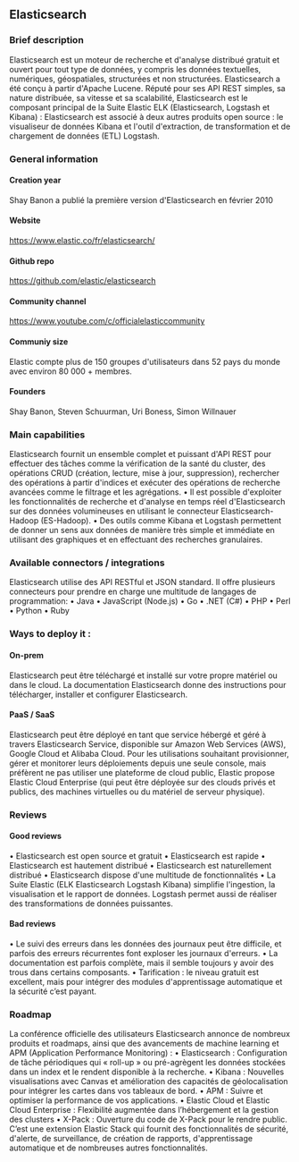 ## Elasticsearch


### Brief description 

Elasticsearch est un moteur de recherche et d'analyse distribué gratuit et ouvert pour tout type de données, y compris les données textuelles, numériques, géospatiales, structurées et non structurées. Elasticsearch a été conçu à partir d'Apache Lucene. Réputé pour ses API REST simples, sa nature distribuée, sa vitesse et sa scalabilité, Elasticsearch est le composant principal de la Suite Elastic ELK (Elasticsearch, Logstash et Kibana) : Elasticsearch est associé à deux autres produits open source : le visualiseur de données Kibana et l'outil d'extraction, de transformation et de chargement de données (ETL) Logstash.

### General information

#### Creation year
Shay Banon a publié la première version d'Elasticsearch en février 2010
#### Website  
https://www.elastic.co/fr/elasticsearch/
#### Github repo  
https://github.com/elastic/elasticsearch
#### Community channel  
https://www.youtube.com/c/officialelasticcommunity
#### Communiy size  
Elastic compte plus de 150 groupes d'utilisateurs dans 52 pays du monde avec environ 80 000 + membres.
#### Founders    
Shay Banon, Steven Schuurman, Uri Boness, Simon Willnauer  
### Main capabilities  
Elasticsearch fournit un ensemble complet et puissant d'API REST pour effectuer des tâches comme la vérification de la santé du cluster, des opérations CRUD (création, lecture, mise à jour, suppression), rechercher des opérations à partir d'indices et exécuter des opérations de recherche avancées comme le filtrage et les agrégations.
•	Il est possible d'exploiter les fonctionnalités de recherche et d'analyse en temps réel d'Elasticsearch sur des données volumineuses en utilisant le connecteur Elasticsearch-Hadoop (ES-Hadoop).
•	Des outils comme Kibana et Logstash permettent de donner un sens aux données de manière très simple et immédiate en utilisant des graphiques et en effectuant des recherches granulaires.

### Available connectors / integrations  
Elasticsearch utilise des API RESTful et JSON standard. Il offre plusieurs connecteurs pour prendre en charge une multitude de langages de programmation:
•	Java
•	JavaScript (Node.js)
•	Go
•	.NET (C#)
•	PHP
•	Perl
•	Python
•	Ruby

### Ways to deploy it :
#### On-prem  
Elasticsearch peut être téléchargé et installé sur votre propre matériel ou dans le cloud. La documentation Elasticsearch donne des instructions pour télécharger, installer et configurer Elasticsearch.
#### PaaS / SaaS  
Elasticsearch peut être déployé en tant que service hébergé et géré à travers Elasticsearch Service, disponible sur Amazon Web Services (AWS), Google Cloud et Alibaba Cloud.
Pour les utilisations souhaitant provisionner, gérer et monitorer leurs déploiements depuis une seule console, mais préfèrent ne pas utiliser une plateforme de cloud public, Elastic propose Elastic Cloud Enterprise (qui peut être déployée sur des clouds privés et publics, des machines virtuelles ou du matériel de serveur physique).

### Reviews
#### Good reviews    
•	Elasticsearch est open source et gratuit
•	Elasticsearch est rapide
•	Elasticsearch est hautement distribué
•	Elasticsearch est naturellement distribué
•	Elasticsearch dispose d'une multitude de fonctionnalités
•	La Suite Elastic (ELK Elasticsearch Logstash Kibana) simplifie l'ingestion, la visualisation et le rapport de données. Logstash permet aussi de réaliser des transformations de données puissantes.

#### Bad reviews 
•	Le suivi des erreurs dans les données des journaux peut être difficile, et parfois des erreurs récurrentes font exploser les journaux d'erreurs.
•	La documentation est parfois complète, mais il semble toujours y avoir des trous dans certains composants.
•	Tarification : le niveau gratuit est excellent, mais pour intégrer des modules d'apprentissage automatique et la sécurité c’est payant.


### Roadmap  

La conférence officielle des utilisateurs Elasticsearch annonce de nombreux produits et roadmaps, ainsi que des avancements de machine learning et APM (Application Performance Monitoring) :
•	Elasticsearch : Configuration de tâche périodiques qui « roll-up » ou pré-agrègent les données stockées dans un index et le rendent disponible à la recherche.
•	Kibana : Nouvelles visualisations avec Canvas et amélioration des capacités de géolocalisation pour intégrer les cartes dans vos tableaux de bord.
•	APM : Suivre et optimiser la performance de vos applications.
•	Elastic Cloud et Elastic Cloud Enterprise : Flexibilité augmentée dans l’hébergement et la gestion des clusters
•	X-Pack : Ouverture du code de X-Pack pour le rendre public. C’est une extension Elastic Stack qui fournit des fonctionnalités de sécurité, d'alerte, de surveillance, de création de rapports, d'apprentissage automatique et de nombreuses autres fonctionnalités.


